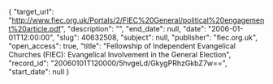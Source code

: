 {
  "target_url": "http://www.fiec.org.uk/Portals/2/FIEC%20General/political%20engagement%20article.pdf", 
  "description": "", 
  "end_date": null, 
  "date": "2006-01-01T12:00:00", 
  "slug": 40632508, 
  "subject": null, 
  "publisher": "fiec.org.uk", 
  "open_access": true, 
  "title": "Fellowship of Independent Evangelical Churches (FIEC): Evangelical Involvement in the General Election", 
  "record_id": "20060101T120000/5hvgeLd/GkygPRhzGkbZ7w==", 
  "start_date": null
}

